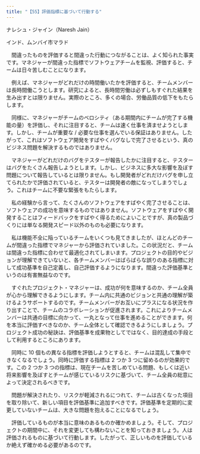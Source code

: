 ```yaml
---
title: "【55】評価指標に基づいて行動する"
---
```



ナレシュ・ジャイン（Naresh Jain）



インド、ムンバイ市マラド


　間違ったものを評価すると間違った行動につながることは、よく知られた事実です。マネジャーが間違った指標でソフトウェアチームを監視、評価すると、チームは日々苦しむことになります。

　例えば、マネジャーがどれだけの時間働いたかを評価すると、チームメンバーは長時間働こうとします。研究によると、長時間労働は必ずしもすぐれた結果を生み出すとは限りません。実際のところ、多くの場合、労働品質の低下をもたらします。

　同様に、マネジャーがチームのベロシティ（ある期間内にチームが完了する機能の量）を評価し、それに注目すると、チームは速く仕事を済ませようとします。しかし、チームが重要な / 必要な仕事を選んでいる保証はありません。したがって、これはソフトウェア開発をすばやくバグなしで完了させるという、真のビジネス問題を解決するものではありません。

　マネジャーがどれだけのバグをテスターが報告したかに注目すると、テスターはバグをたくさん報告しようとします。しかし、ビジネスに多大な影響を及ぼす問題について報告しているとは限りません。もし開発者がどれだけバグを申し立てられたかで評価されていると、テスターは開発者の敵になってしまうでしょう。これはチームに不要な緊張をもたらします。

　私の経験から言って、たくさんのソフトウェアをすばやく完了させることは、ソフトウェアの成功を意味するものではありません。ソフトウェアをすばやく開発することはフィードバックをすばやく得るためによいことですが、真の製品づくりには単なる開発スピード以外のものも必要になります。

　私は機能不全に陥っているチームをいくつも見てきましたが、ほとんどのチームが間違った指標でマネジャーから評価されていました。この状況だと、チームは間違った指標に合わせて最適化されてしまいます。プロジェクトの目的やビジョンが理解できていないと、各チームメンバーはばらばらな誤りのある指標に対して成功基準を自己定義し、自己評価するようになります。間違った評価基準というのは有害無益なのです。

　すぐれたプロジェクト・マネジャーは、成功が何を意味するのか、チーム全員が心から理解できるようにします。チーム内に共通のビジョンと共通の理解が築けるようサポートするのです。チームメンバーがお互いにプラスになる状況を作り出すことで、チームのコラボレーションが促進されます。これによりチームメンバーは共通の目標に向かって、一丸となって仕事を進めることができます。何を本当に評価すべきなのか、チーム全体として確認できるようにしましょう。プロジェクト成功の秘訣は、評価基準を成果物としてではなく、目的達成の手段として利用するところにあります。

　同時に 10 個もの異なる指標を評価しようとすると、チームは混乱して集中できなくなるでしょう。同時に評価する指標は 2 つか 3 つに留めるのが効果的です。この 2 つか 3 つの指標は、現在チームを苦しめている問題、もしくは近い将来影響を及ぼすとチームが感じているリスクに基づいて、チーム全員の総意によって決定されるべきです。

　問題が解決されたり、リスクが軽減されるにつれて、チームは古くなった項目を取り除いて、新しい項目を評価基準に追加すべきです。評価基準を定期的に変更していないチームは、大きな問題を抱えることになるでしょう。

　評価しているものが本当に意味のあるものか確かめましょう。そして、プロジェクトの期間中に、それを変更しても構わないことを知っておきましょう。人は評価されるものに基づいて行動します。したがって、正しいものを評価しているか絶えず確かめる必要があるのです。
